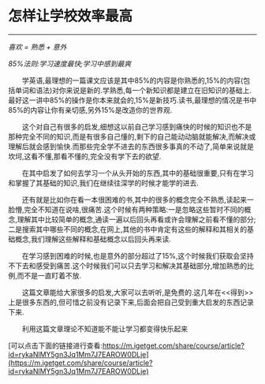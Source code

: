 # 怎样让学校效率最高
***
*喜欢 = 熟悉 + 意外*

*85%法则:学习速度最快;学习中感到最爽*

&ensp;&ensp;&ensp;&ensp;学英语,最理想的一篇课文应该是其中85%的内容是你熟悉的,15%的内容(包括单词和语法)对你来说是新的.学熟悉,每一个新知识都是建立在旧知识的基础上.最好这一讲中85%的操作是你本来就会的,15%是新技巧.读书,最理想的情况是书中85%的内容让你有亲切感,另外15%是改造你的世界观.

&ensp;&ensp;&ensp;&ensp;这个对自己有很多的启发,细想这以前自己学习感到痛快的时候的知识也不是那种完全不同的知识,而是有很多自己懂的,剩下的自己能动动脑就能解决,而解决或理解后就会感到愉快.而那些完全学不进去的东西很多事真的不动了,简单来说就是坎坷,这看不懂,那看不懂的,完全没有学下去的欲望.

&ensp;&ensp;&ensp;&ensp;在其中启发了如何去学习一个从头开始的东西,其中的基础很重要,只有在学习和掌握了其基础的知识,我们在继续往深学的时候才能学的进去.

&ensp;&ensp;&ensp;&ensp;还有就是比如你在看一本很困难的书,其中的很多的概念完全不熟悉,读起来一脸懵,完全不知道在说啥,很痛苦.这个时候有两种策略:一是忽略这些暂时不同的概念,理解其中比较简单的概念,通读一遍以后回头再看或许会理解之前看不懂的部分;二是搜索其中哪些不同的概念,在网上,其他的书中肯定有这些的解释和其相关的基础概念,我们理解这些解释和基础概念以后回头再来读.

&ensp;&ensp;&ensp;&ensp;在学习感到困难的时候,也是意外的部分超过了15%,这个时候我们获取会坚持不下去和感受到痛苦.这个时候我们可以只去学习和解决其基础部分,增加熟悉的比例,而不是一直盯着不放.

&ensp;&ensp;&ensp;&ensp;这篇文章能给大家很多的启发,大家可以去听听,是免费的.这几年在<<得到>>上是很多东西的,但可惜之前没有记录下来,后面会把自己受到重大启发的东西记录下来.

&ensp;&ensp;&ensp;&ensp;利用这篇文章理论不知道能不能让学习都变得快乐起来

[可以点击下面的链接进行查看:https://m.igetget.com/share/course/article?id=rykaNlMY5gn3Jq1Mm7J7EAROW0DLje](https://m.igetget.com/share/course/article?id=rykaNlMY5gn3Jq1Mm7J7EAROW0DLje)
